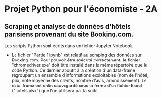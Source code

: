 # Projet Python pour l'économiste - 2A
## Scraping et analyse de données d'hôtels parisiens provenant du site Booking.com.
Les scripts Python sont écrits dans un fichier Jupyter Notebook.

- Le fichier "Partie 1.ipynb" est relatif au scraping des données sur Booking.com. Pour pouvoir être exécuté correctement, le fichier "chromedriver.exe" doit être installé dans le même répertoire que le code Python. Ce dernier aboutit à la création d'un data-frame regroupant un ensemble d'informations exploitables (nom de l'hôtel, prix, note moyenne des clients, nombre d'avis, arrondissement). Le data-frame est enfin sauvegardé sous la forme d'un fichier Excel ("hotels.xlsx") que l'on utilisera par la suite.
